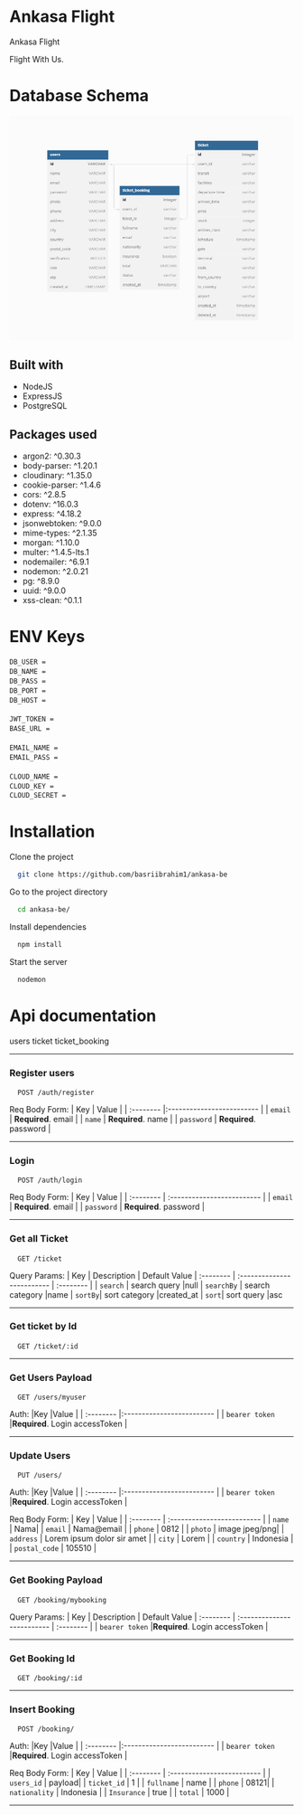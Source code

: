 # Ankasa Flight
Ankasa Flight

Flight With Us.

# Database Schema
![Database Schema](https://github.com/basriibrahim1/ankasa-be/blob/main/src/ss/schema.PNG)

## Built with

- NodeJS
- ExpressJS
- PostgreSQL

## Packages used

- argon2: ^0.30.3
- body-parser: ^1.20.1
- cloudinary: ^1.35.0
- cookie-parser: ^1.4.6
- cors: ^2.8.5
- dotenv: ^16.0.3
- express: ^4.18.2
- jsonwebtoken: ^9.0.0
- mime-types: ^2.1.35
- morgan: ^1.10.0
- multer: ^1.4.5-lts.1
- nodemailer: ^6.9.1
- nodemon: ^2.0.21
- pg: ^8.9.0
- uuid: ^9.0.0
- xss-clean: ^0.1.1

# ENV Keys
```bash
DB_USER = 
DB_NAME = 
DB_PASS = 
DB_PORT = 
DB_HOST = 

JWT_TOKEN = 
BASE_URL = 

EMAIL_NAME = 
EMAIL_PASS = 

CLOUD_NAME = 
CLOUD_KEY = 
CLOUD_SECRET = 
```

# Installation
Clone the project

```bash
  git clone https://github.com/basriibrahim1/ankasa-be
```

Go to the project directory

```bash
  cd ankasa-be/
```

Install dependencies

```bash
  npm install
```

Start the server

```bash
  nodemon
```

# Api documentation
users
ticket
ticket_booking

---
### Register users
```http
  POST /auth/register
```
Req Body Form: 
| Key | Value |
| :-------- |:------------------------- |
| `email` | **Required**. email |
| `name` | **Required**. name |
| `password` | **Required**. password |


---
### Login
```http
  POST /auth/login
```
Req Body Form: 
| Key | Value |
| :-------- | :------------------------- |
| `email` | **Required**. email |
| `password` | **Required**. password |




---
### Get all Ticket

```http
  GET /ticket
```
Query Params: 
| Key | Description | Default Value
| :-------- | :------------------------- | :-------- |
| `search` | search query  |null
| `searchBy` | search category |name
| `sortBy`| sort category |created_at
| `sort`| sort query |asc


---


### Get ticket by Id

```http
  GET /ticket/:id
```

---


### Get Users Payload

```http
  GET /users/myuser
```
Auth:
|Key |Value                |
| :-------- |:------------------------- |
| `bearer token` |**Required**. Login accessToken |

---

### Update Users
```http
  PUT /users/
```
Auth:
|Key |Value                |
| :-------- |:------------------------- |
| `bearer token` |**Required**. Login accessToken |

Req Body Form: 
| Key | Value |
| :-------- | :------------------------- |
| `name` | Nama|
| `email` | Nama@email |
| `phone` | 0812 |
| `photo` | image jpeg/png|
| `address` | Lorem ipsum dolor sir amet |
| `city` | Lorem |
| `country` | Indonesia |
| `postal_code` | 105510 |


---
### Get Booking Payload

```http
  GET /booking/mybooking
```
Query Params: 
| Key | Description | Default Value
| :-------- | :------------------------- | :-------- |
| `bearer token` |**Required**. Login accessToken |


---
### Get Booking Id

```http
  GET /booking/:id
```

---

### Insert Booking
```http
  POST /booking/
```
Auth:
|Key |Value                |
| :-------- |:------------------------- |
| `bearer token` |**Required**. Login accessToken |

Req Body Form: 
| Key | Value |
| :-------- | :------------------------- |
| `users_id` | payload|
| `ticket_id` | 1 |
| `fullname` | name |
| `phone` | 08121|
| `nationality` | Indonesia |
| `Insurance` | true |
| `total` | 1000 |


---
